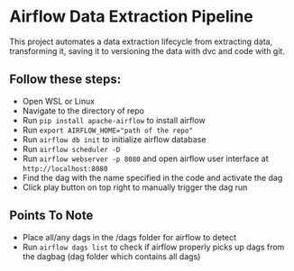 # Airflow Data Extraction Pipeline
This project automates a data extraction lifecycle from extracting data, transforming it, saving it to versioning the data with dvc and code with git.

## Follow these steps:
- Open WSL or Linux
- Navigate to the directory of repo
- Run `pip install apache-airflow` to install airflow
- Run `export AIRFLOW_HOME="path of the repo"`
- Run `airflow db init` to initialize airflow database
- Run `airflow scheduler -D`
- Run `airflow webserver -p 8080` and open airflow user interface at `http://localhost:8080`
- Find the dag with the name specified in the code and activate the dag
- Click play button on top right to manually trigger the dag run

## Points To Note
- Place all/any dags in the /dags folder for airflow to detect
- Run `airflow dags list` to check if airflow properly picks up dags from the dagbag (dag folder which contains all dags)
